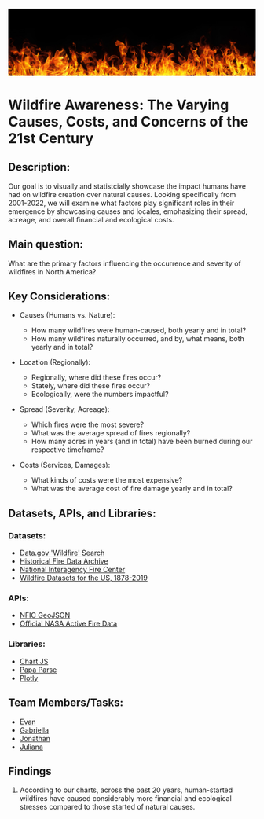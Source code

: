 ![Header](Images/Banner.jpeg)

# Wildfire Awareness: The Varying Causes, Costs, and Concerns of the 21st Century

## Description:

Our goal is to visually and statistcially showcase the impact humans have had on wildfire creation over natural causes. Looking specifically from 2001-2022, we will examine what factors play significant roles in their emergence by showcasing causes and locales, emphasizing their spread, acreage, and overall financial and ecological costs.

## Main question:

What are the primary factors influencing the occurrence and severity of  wildfires in North America?

## Key Considerations:
	
- Causes (Humans vs. Nature):
	- How many wildfires were human-caused, both yearly and in total?
	- How many wildfires naturally occurred, and by, what means, both yearly and in total?
  
- Location (Regionally):
	- Regionally, where did these fires occur?
	- Stately, where did these fires occur?
	- Ecologically, were the numbers impactful?
  
- Spread (Severity, Acreage):
	- Which fires were the most severe?
	- What was the average spread of fires regionally?
	- How many acres in years (and in total) have been burned during our respective timeframe?
  
- Costs (Services, Damages):
	- What kinds of costs were the most expensive?
	- What was the average cost of fire damage yearly and in total?

## Datasets, APIs, and Libraries:

### Datasets:

- [Data.gov 'Wildfire' Search](https://catalog.data.gov/dataset?tags=wildfire)
- [Historical Fire Data Archive](https://firms.modaps.eosdis.nasa.gov/usfs/download/)
- [National Interagency Fire Center](https://www.nifc.gov/fire-information/statistics/wildfires)
- [Wildfire Datasets for the US, 1878-2019](https://www.sciencebase.gov/catalog/item/5ee13de982ce3bd58d7be7e7)

### APIs:

- [NFIC GeoJSON](https://services3.arcgis.com/T4QMspbfLg3qTGWY/arcgis/rest/services/WFIGS_Incident_Locations_Current/FeatureServer/0/query?outFields=*&where=1%3D1&f=geojson)
- [Official NASA Active Fire Data](https://firms.modaps.eosdis.nasa.gov/usfs/api/area/)

### Libraries:

- [Chart JS](https://www.chartjs.org/)
- [Papa Parse](https://www.papaparse.com/)
- [Plotly](https://plotly.com/javascript/)

## Team Members/Tasks:

- [Evan](https://github.com/Emichi25)
- [Gabriella](https://github.com/Gabriellaade)
- [Jonathan](https://github.com/jccrock311)
- [Juliana](https://github.com/julianac12)

## Findings

1. According to our charts, across the past 20 years, human-started wildfires have caused considerably more financial and ecological stresses compared to those started of natural causes.


